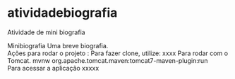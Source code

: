 # atividadebiografia
Atividade de mini biografia

Minibiografia  Uma breve biografia.  
Ações para rodar o projeto  :
Para fazer clone, utilize: xxxx 
Para rodar com o Tomcat.  mvnw org.apache.tomcat.maven:tomcat7-maven-plugin:run  
Para acessar a aplicação  xxxxx
